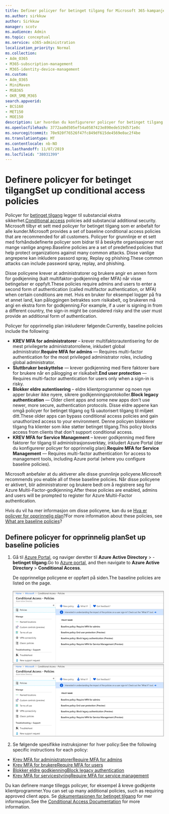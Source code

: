 ```yaml
---
title: Definer policyer for betinget tilgang for Microsoft 365-kampanjer
ms.author: sirkkuw
author: Sirkkuw
manager: scotv
ms.audience: Admin
ms.topic: conceptual
ms.service: o365-administration
localization_priority: Normal
ms.collection:
- Adm_O365
- M365-subscription-management
- M365-identity-device-management
ms.custom:
- Adm_O365
- MiniMaven
- MSB365
- OKR_SMB_M365
search.appverid:
- BCS160
- MET150
- MOE150
description: Lær hvordan du konfigurerer policyer for betinget tilgang for Microsoft 365-kampanjer.
ms.openlocfilehash: 3772aa0d505ef54a0587423e890ede519d571e0c
ms.sourcegitcommit: 70e920f76526f47fc849df615de4569e0ac2f4be
ms.translationtype: MT
ms.contentlocale: nb-NO
ms.lasthandoff: 11/07/2019
ms.locfileid: "38031399"
---
```

# <a name="set-up-conditional-access-policies"></a><span data-ttu-id="54ff8-103">Definere policyer for betinget tilgang</span><span class="sxs-lookup"><span data-stu-id="54ff8-103">Set up conditional access policies</span></span>

<span data-ttu-id="54ff8-104">Policyer for [betinget tilgang](https://docs.microsoft.com/azure/active-directory/conditional-access/overview) legger til substancial ekstra sikkerhet.</span><span class="sxs-lookup"><span data-stu-id="54ff8-104">[Conditional access](https://docs.microsoft.com/azure/active-directory/conditional-access/overview) policies add substancial additional security.</span></span> <span data-ttu-id="54ff8-105">Microsoft tilbyr et sett med policyer for betinget tilgang som er anbefalt for alle kunder.</span><span class="sxs-lookup"><span data-stu-id="54ff8-105">Microsoft provides a set of baseline conditional access policies that are recommended for all customers.</span></span> <span data-ttu-id="54ff8-106">Policyer for grunnlinje er et sett med forhåndsdefinerte policyer som bidrar til å beskytte organisasjoner mot mange vanlige angrep.</span><span class="sxs-lookup"><span data-stu-id="54ff8-106">Baseline policies are a set of predefined policies that help protect organizations against many common attacks.</span></span> <span data-ttu-id="54ff8-107">Disse vanlige angrepene kan inkludere passord spray, Replay og phishing.</span><span class="sxs-lookup"><span data-stu-id="54ff8-107">These common attacks can include password spray, replay, and phishing.</span></span>

<span data-ttu-id="54ff8-108">Disse policyene krever at administratorer og brukere angir en annen form for godkjenning (kalt multifaktor-godkjenning eller MFA) når visse betingelser er oppfylt.</span><span class="sxs-lookup"><span data-stu-id="54ff8-108">These policies require admins and users to enter a second form of authentication (called multifactor authentication, or MFA) when certain conditions are met.</span></span> <span data-ttu-id="54ff8-109">Hvis en bruker for eksempel logger på fra et annet land, kan påloggingen betraktes som risikabelt, og brukeren må angi en ekstra form for godkjenning.</span><span class="sxs-lookup"><span data-stu-id="54ff8-109">For example, if a user is signing in from a different country, the sign-in might be considered risky and the user must provide an additional form of authentication.</span></span> 

<span data-ttu-id="54ff8-110">Policyer for opprinnelig plan inkluderer følgende:</span><span class="sxs-lookup"><span data-stu-id="54ff8-110">Currently, baseline policies include the following:</span></span>
- <span data-ttu-id="54ff8-111">**KREV MFA for administratorer** – krever multifaktorautentisering for de mest privilegerte administratorrollene, inkludert global administrator.</span><span class="sxs-lookup"><span data-stu-id="54ff8-111">**Require MFA for admins** — Requires multi-factor authentication for the most privileged administrator roles, including global administrator.</span></span>
- <span data-ttu-id="54ff8-112">**Sluttbruker beskyttelse** — krever godkjenning med flere faktorer bare for brukere når en pålogging er risikabelt.</span><span class="sxs-lookup"><span data-stu-id="54ff8-112">**End user protection** — Requires multi-factor authentication for users only when a sign-in is risky.</span></span> 
- <span data-ttu-id="54ff8-113">**Blokker eldre autentisering** – eldre klientprogrammer og noen nye apper bruker ikke nyere, sikrere godkjenningsprotokoller.</span><span class="sxs-lookup"><span data-stu-id="54ff8-113">**Block legacy authentication** — Older client apps and some new apps don't use newer, more secure, authentication protocols.</span></span> <span data-ttu-id="54ff8-114">Disse eldre appene kan omgå policyer for betinget tilgang og få uautorisert tilgang til miljøet ditt.</span><span class="sxs-lookup"><span data-stu-id="54ff8-114">These older apps can bypass conditional access policies and gain unauthorized access to your environment.</span></span> <span data-ttu-id="54ff8-115">Denne policyen blokkerer tilgang fra klienter som ikke støtter betinget tilgang.</span><span class="sxs-lookup"><span data-stu-id="54ff8-115">This policy blocks access from clients that don't support conditional access.</span></span> 
- <span data-ttu-id="54ff8-116">**KREV MFA for Service Management** – krever godkjenning med flere faktorer for tilgang til administrasjonsverktøy, inkludert Azure Portal (der du konfigurerer policyer for opprinnelig plan).</span><span class="sxs-lookup"><span data-stu-id="54ff8-116">**Require MFA for Service Management** — Requires multi-factor authentication for access to management tools, including Azure portal (where you configure baseline policies).</span></span> 

<span data-ttu-id="54ff8-117">Microsoft anbefaler at du aktiverer alle disse grunnlinje policyene.</span><span class="sxs-lookup"><span data-stu-id="54ff8-117">Microsoft recommends you enable all of these baseline policies.</span></span> <span data-ttu-id="54ff8-118">Når disse policyene er aktivert, blir administratorer og brukere bedt om å registrere seg for Azure Multii-Factor-godkjenning.</span><span class="sxs-lookup"><span data-stu-id="54ff8-118">After these policies are enabled, admins and users will be prompted to register for Azure Multii-Factor authentication.</span></span>

<span data-ttu-id="54ff8-119">Hvis du vil ha mer informasjon om disse policyene, kan du se [Hva er policyer for opprinnelig plan](https://docs.microsoft.com/azure/active-directory/conditional-access/concept-baseline-protection)?</span><span class="sxs-lookup"><span data-stu-id="54ff8-119">For more information about these policies, see [What are baseline policies](https://docs.microsoft.com/azure/active-directory/conditional-access/concept-baseline-protection)?</span></span>


## <a name="set-up-baseline-policies"></a><span data-ttu-id="54ff8-120">Definere policyer for opprinnelig plan</span><span class="sxs-lookup"><span data-stu-id="54ff8-120">Set up baseline policies</span></span>

1. <span data-ttu-id="54ff8-121">Gå til [Azure Portal](https://portal.azure.com), og naviger deretter til **Azure Active Directory** \> - **betinget tilgang**.</span><span class="sxs-lookup"><span data-stu-id="54ff8-121">Go to [Azure portal](https://portal.azure.com), and then navigate to **Azure Active Directory** \> **Conditional Access**.</span></span>
    
    <span data-ttu-id="54ff8-122">De opprinnelige policyene er oppført på siden.</span><span class="sxs-lookup"><span data-stu-id="54ff8-122">The baseline policies are listed on the page.</span></span> <br/> <br/>
    <span data-ttu-id="54ff8-123">![Side som viser en liste over opprinnelige policyer for betinget tilgang.](media/baslinepolicies.png)</span><span class="sxs-lookup"><span data-stu-id="54ff8-123">![Page that lists baseline policies for conditional access.](media/baslinepolicies.png)</span></span>
1. <span data-ttu-id="54ff8-124">Se følgende spesifikke instruksjoner for hver policy:</span><span class="sxs-lookup"><span data-stu-id="54ff8-124">See the following specific instructions for each policy:</span></span>

  - [<span data-ttu-id="54ff8-125">Krev MFA for administratorer</span><span class="sxs-lookup"><span data-stu-id="54ff8-125">Require MFA for admins</span></span>](https://docs.microsoft.com/azure/active-directory/conditional-access/howto-baseline-protect-administrators)
- [<span data-ttu-id="54ff8-126">Krev MFA for brukere</span><span class="sxs-lookup"><span data-stu-id="54ff8-126">Require MFA for users</span></span>](https://docs.microsoft.com/azure/active-directory/conditional-access/howto-baseline-protect-end-users)  
 - [<span data-ttu-id="54ff8-127">Blokker eldre godkjenning</span><span class="sxs-lookup"><span data-stu-id="54ff8-127">Block legacy authentication</span></span>](https://docs.microsoft.com/azure/active-directory/conditional-access/howto-baseline-protect-legacy-auth)
  - [<span data-ttu-id="54ff8-128">Krev MFA for servicestyring</span><span class="sxs-lookup"><span data-stu-id="54ff8-128">Require MFA for service management</span></span>](https://docs.microsoft.com/azure/active-directory/conditional-access/howto-baseline-protect-azure)

<span data-ttu-id="54ff8-129">Du kan definere mange tilleggs policyer, for eksempel å kreve godkjente klientprogrammer.</span><span class="sxs-lookup"><span data-stu-id="54ff8-129">You can set up many additional policies, such as requiring approved client apps.</span></span> <span data-ttu-id="54ff8-130">Se [dokumentasjonen for betinget tilgang](https://docs.microsoft.com/azure/active-directory/conditional-access/) for mer informasjon.</span><span class="sxs-lookup"><span data-stu-id="54ff8-130">See the [Conditional Access Documentation](https://docs.microsoft.com/azure/active-directory/conditional-access/) for more information.</span></span>